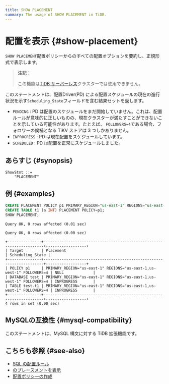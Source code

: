 ```yaml
---
title: SHOW PLACEMENT
summary: The usage of SHOW PLACEMENT in TiDB.
---
```


# 配置を表示 {#show-placement}

`SHOW PLACEMENT`配置ポリシーからのすべての配置オプションを要約し、正規形式で表示します。

> **注記：**
>
> この機能は[TiDB サーバーレス](https://docs.pingcap.com/tidbcloud/select-cluster-tier#tidb-serverless)クラスターでは使用できません。

このステートメントは、配置Driver(PD) による配置スケジュールの現在の進行状況を示す`Scheduling_State`フィールドを含む結果セットを返します。

-   `PENDING` : PD は配置のスケジュールをまだ開始していません。これは、配置ルールが意味的に正しいものの、現在クラスターが満たすことができないことを示している可能性があります。たとえば、 `FOLLOWERS=4`である場合、フォロワーの候補となる TiKV ストアは 3 つしかありません。
-   `INPROGRESS` : PD は現在配置をスケジュールしています。
-   `SCHEDULED` : PD は配置を正常にスケジュールしました。

## あらすじ {#synopsis}

```ebnf+diagram
ShowStmt ::=
    "PLACEMENT"
```

## 例 {#examples}

```sql
CREATE PLACEMENT POLICY p1 PRIMARY_REGION="us-east-1" REGIONS="us-east-1,us-west-1" FOLLOWERS=4;
CREATE TABLE t1 (a INT) PLACEMENT POLICY=p1;
SHOW PLACEMENT;
```

    Query OK, 0 rows affected (0.01 sec)

    Query OK, 0 rows affected (0.00 sec)

    +---------------+----------------------------------------------------------------------+------------------+
    | Target        | Placement                                                            | Scheduling_State |
    +---------------+----------------------------------------------------------------------+------------------+
    | POLICY p1     | PRIMARY_REGION="us-east-1" REGIONS="us-east-1,us-west-1" FOLLOWERS=4 | NULL             |
    | DATABASE test | PRIMARY_REGION="us-east-1" REGIONS="us-east-1,us-west-1" FOLLOWERS=4 | INPROGRESS       |
    | TABLE test.t1 | PRIMARY_REGION="us-east-1" REGIONS="us-east-1,us-west-1" FOLLOWERS=4 | INPROGRESS       |
    +---------------+----------------------------------------------------------------------+------------------+
    4 rows in set (0.00 sec)

## MySQLの互換性 {#mysql-compatibility}

このステートメントは、MySQL 構文に対する TiDB 拡張機能です。

## こちらも参照 {#see-also}

-   [SQL の配置ルール](/placement-rules-in-sql.md)
-   [のプレースメントを表示](/sql-statements/sql-statement-show-placement-for.md)
-   [配置ポリシーの作成](/sql-statements/sql-statement-create-placement-policy.md)
